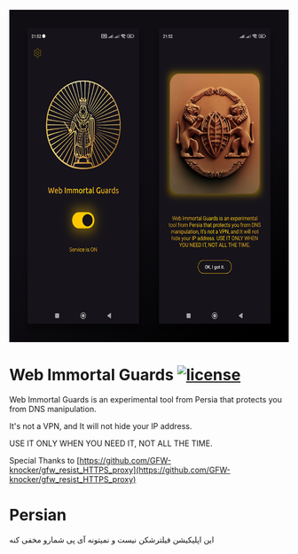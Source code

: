 <p align="center">
  <img src="/showcase.png" width="600" height="600" alt="Web Immortal Guards"/>
</p>

# Web Immortal Guards [![license](https://img.shields.io/badge/license-MIT-blue.svg)](https://github.com/mahdisml/WebImmortalGuards/blob/master/LICENSE)

Web Immortal Guards is an experimental tool from Persia that protects you from DNS manipulation.

It's not a VPN, and It will not hide your IP address.

USE IT ONLY WHEN YOU NEED IT, NOT ALL THE TIME.

Special Thanks to [https://github.com/GFW-knocker/gfw_resist_HTTPS_proxy](https://github.com/GFW-knocker/gfw_resist_HTTPS_proxy)

# Persian

این اپلیکیشن فیلترشکن نیست و نمیتونه آی پی شمارو مخفی کنه
